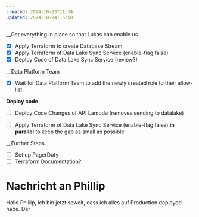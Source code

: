 ```yaml
---
created: 2024-10-23T11:34
updated: 2024-10-24T16:58
---
```

__Get everything in place so that Lukas can enable us
- [x] Apply Terraform to create Database Stream
- [x] Apply Terraform of Data Lake Sync Service (enable-flag false)
- [x] Deploy Code of Data Lake Sync Service (review?)

__Data Platform Team
- [x] Wait for Data Platform Team to add the newly created role to their allow-list

__Deploy code__
- [ ] Deploy Code Changes of API Lambda (removes sending to datalake)
- [ ] Apply Terraform of Data Lake Sync Service (enable-flag false) **in parallel** to keep the gap as small as possible


__Further Steps
- [ ] Set up PagerDuty
- [ ] Terraform Documentation?

# Nachricht an Phillip

Hallo Phillip,
ich bin jetzt soweit, dass ich alles auf Production deployed habe.
Der 